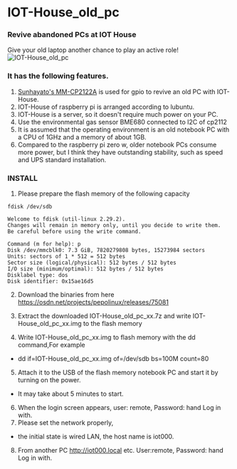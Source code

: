 # IOT-House_old_pc
### Revive abandoned PCs at IOT House
Give your old laptop another chance to play an active role!
![IOT-House_old_pc](https://user-images.githubusercontent.com/70492305/115954863-33bc7700-a52e-11eb-9c52-d42f607de5d1.jpeg)
### It has the following features.
1. [Sunhayato's MM-CP2122A](https://www.sunhayato.co.jp/material2/ett09/item_1083) is used for gpio to revive an old PC with IOT-House.
2. IOT-House of raspberry pi is arranged according to lubuntu.
3. IOT-House is a server, so it doesn't require much power on your PC.
4. Use the environmental gas sensor BME680 connected to I2C of cp2112
5. It is assumed that the operating environment is an old notebook PC with a CPU of 1GHz and a memory of about 1GB.
6. Compared to the raspberry pi zero w, older notebook PCs consume more power, but I think they have outstanding stability, such as speed and UPS standard installation.
### INSTALL
1. Please prepare the flash memory of the following capacity

```
fdisk /dev/sdb

Welcome to fdisk (util-linux 2.29.2).
Changes will remain in memory only, until you decide to write them.
Be careful before using the write command.

Command (m for help): p
Disk /dev/mmcblk0: 7.3 GiB, 7820279808 bytes, 15273984 sectors
Units: sectors of 1 * 512 = 512 bytes
Sector size (logical/physical): 512 bytes / 512 bytes
I/O size (minimum/optimal): 512 bytes / 512 bytes
Disklabel type: dos
Disk identifier: 0x15ae16d5
```
2. Download the binaries from here
https://osdn.net/projects/pepolinux/releases/75081

3. Extract the downloaded IOT-House_old_pc_xx.7z and write IOT-House_old_pc_xx.img to the flash memory
4. Write IOT-House_old_pc_xx.img to flash memory with the dd command,For example
- dd if=IOT-House_old_pc_xx.img of=/dev/sdb bs=100M count=80
5. Attach it to the USB of the flash memory notebook PC and start it by turning on the power.
- It may take about 5 minutes to start.
6. When the login screen appears, user: remote, Password: hand Log in with.
7. Please set the network properly,
- the initial state is wired LAN, the host name is iot000.
8. From another PC http://iot000.local etc. User:remote, Password: hand Log in with.
